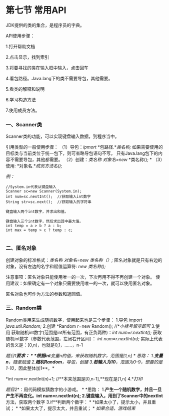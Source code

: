 # 第七节 常用API

JDK提供的类的集合，是程序员的字典。

 

API使用步骤：

1.打开帮助文档

2.点击显示，找到索引

3.将要寻找的类在输入框中输入，点击回车

4.看包路径。Java.lang下的类不需要导包，其他需要。

5.看类的解释和说明

6.学习构造方法

7.使用成员方法。
 

### 一、Scanner类

Scanner类的功能，可以实现键盘输入数据，到程序当中。
 
 引用类型的一般使用步骤：
 （1）导包：*ipmort* *包路径.**类名称;*
 如果需要使用的目标类与当前类位于统一包下，则可省略导包语句不写。
 只有Java.lang包下的内容不需要导包，其他都需要。
 （2）创建：*类名称* *对象名=new* *类名称();
\* （3）使用: *对象名.**成员方法名();*

 

*例：*

```
//System.in代表从键盘输入
Scanner sc=new Scanner(System.in);
int num=sc.nextInt();  //获取输入int数字
String str=sc.next();  //获取输入的字符串
```

 

```
键盘输入两个int数字，并求出和值。
```

 

```
键盘输入三个int数字，然后求出其中最大值。
int temp = a > b ? a : b;
int max = temp > c ? temp : c;
 
```

### 二、匿名对象

创建对象的标准格式：*类名称* *对象名=new* *类名称（）;*
 匿名对象就是只有右边的对象，没有左边的名字和赋值运算符: *new* *类名称();*
 
 注意事项：匿名对象只能使用唯一的一次，下次再用不得不再创建一个对象。
 使用建议：如果确定有一个对象只需要使用唯一的一次，就可以使用匿名对象。

 

匿名对象也可作为方法的参数和返回值。

 

### 三、Random类

Random类用来生成随机数字，使用起来也是三个步骤：
 1.导包 *import java.util.Random;*
 2.创建 *Random r=new Random(); //**小括号留空即可*
 3.使用
 获取随机int数字(范围是int所有范围，有正负两种)：*int num=r.nextInt();*
 获取随机int数字（参数代表范围，左闭右开区间）： *int num=r.nextInt(n);*
 实际上代表的含义是：[0,n)，也就是0,1，……，n-1

 

*题目1**要求：
\* *根据int**变量n**的值，来获取随机数字，范围是[1,n]
\* *思路：
 1.**变量n**，随意赋值
 2.**随机Random**，导包，创建
 3.**若输入为10**，范围为0-9**，想要的是1-10**，因此整体加1**。*

*int num=r.nextInt(n)+1; //**本来范围是[0,n-1],**现在是[1,n]
 4.**打印*

 

*题目2**：用代码模拟猜数字的小游戏。
\* *思路：
 1.**产生一个随机数字，并且一旦产生不再变化。int num=r.nextInt(n);
 2.**键盘输入，用到了Scanner**中的nextInt**方法，获取两个数字
 3.if**判断两个数字：
\*   *如果太小了，提示太小，并且重试；
\*   *如果太大了，提示太大，并且重试；
\*   *如果合适，游戏结束*